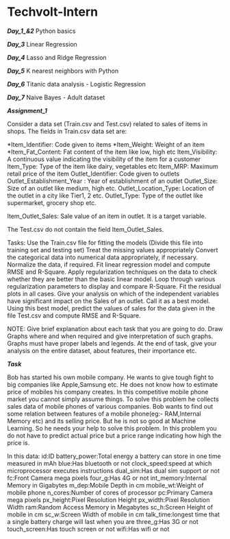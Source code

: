 # Techvolt-Intern

***Day_1_&_2_***
  Python basics

***Day_3***
  Linear Regression

***Day_4***
  Lasso and Ridge Regression

***Day_5***
  K nearest neighbors with Python

***Day_6***
  Titanic data analysis - Logistic Regression

***Day_7***
  Naive Bayes - Adult dataset
  
 ***Assignment_1***
 
 Consider a data set (Train.csv and Test.csv) related to sales of items in shops. The fields in Train.csv data set are:

*Item_Identifier: Code given to items
*Item_Weight: Weight of an item
*Item_Fat_Content: Fat content of the item like low, high etc
Item_Visibility: A continuous value indicating the visibility of the item for a customer
Item_Type: Type of the item like dairy, vegetables etc
Item_MRP: Maximum retail price of the item
Outlet_Identifier: Code given to outlets
Outlet_Establishment_Year : Year of establishment of an outlet
Outlet_Size: Size of an outlet like medium, high etc.
Outlet_Location_Type: Location of the outlet in a city like Tier1, 2 etc.
Outlet_Type: Type of the outlet like supermarket, grocery shop etc.

Item_Outlet_Sales: Sale value of an item in outlet. It is a target variable.

The Test.csv do not contain the field Item_Outlet_Sales.

Tasks:
Use the Train.csv file for fitting the models (Divide this file into training set and testing set)
Treat the missing values appropriately
Convert the categorical data into numerical data appropriately, if necessary.
Normalize the data, if required.
Fit linear regression model and compute RMSE and R-Square.
Apply regularization techniques on the data to check whether they are better than the basic linear model. Loop through various regularization parameters to display and compare R-Square.
Fit the residual plots in all cases.
Give your analysis on which of the independent variables have significant impact on the Sales of an outlet. Call it as a best model.
Using this best model, predict the values of sales for the data given in the file Test.csv and compute RMSE and R-Square.

NOTE:
Give brief explanation about each task that you are going to do.
Draw Graphs where and when required and give interpretation of such graphs.
Graphs must have proper labels and legends. 
At the end of task, give your analysis on the entire dataset, about features, their importance etc.

***Task***

Bob has started his own mobile company. He wants to give tough fight to big companies like Apple,Samsung etc.
He does not know how to estimate price of mobiles his company creates. In this competitive mobile phone market you cannot simply assume things. To solve this problem he collects sales data of mobile phones of various companies.
Bob wants to find out some relation between features of a mobile phone(eg:- RAM,Internal Memory etc) and its selling price. But he is not so good at Machine Learning. So he needs your help to solve this problem.
In this problem you do not have to predict actual price but a price range indicating how high the price is.
 
In this data:
id:ID
battery_power:Total energy a battery can store in one time measured in mAh
blue:Has bluetooth or not
clock_speed:speed at which microprocessor executes instructions
dual_sim:Has dual sim support or not
fc:Front Camera mega pixels
four_g:Has 4G or not
int_memory:Internal Memory in Gigabytes
m_dep:Mobile Depth in cm
mobile_wt:Weight of mobile phone
n_cores:Number of cores of processor
pc:Primary Camera mega pixels
px_height:Pixel Resolution Height
px_width:Pixel Resolution Width
ram:Random Access Memory in Megabytes
sc_h:Screen Height of mobile in cm
sc_w:Screen Width of mobile in cm
talk_time:longest time that a single battery charge will last when you are
three_g:Has 3G or not
touch_screen:Has touch screen or not
wifi:Has wifi or not
 

